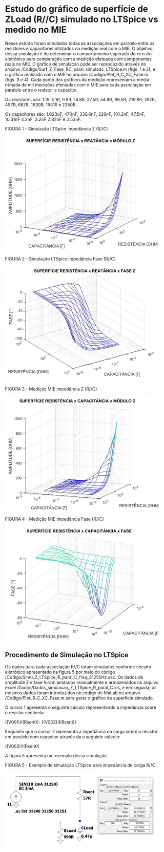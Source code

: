 # Estudo do gráfico de superfície de ZLoad (R//C) simulado no LTSpice vs medido no MIE

Nesse estudo foram simulados todas as associações em paralelo entre os resistores e capacitores utilizados na medição
real com o MIE. O objetivo dessa simulação é de determinar o comportamento esperado do circuito eletrônico 
para comparação com a medição efetuada com componentes reais no MIE. O gráfico de simulação pode ser reproduzido através do
arquivo /Codigo/Surf_Z_Fase_RC_paral_simulado_LTSpice.m (figs. 1 e 2), e o gráfico realizado com o MIE no arquivo /Codigo/Plot_R_C_XC_Fase.m (figs. 3 e 4).
Cada ponto dos gráficos da medição representam a média trimada de mil medições efetuadas com o MIE para cada associação em paralelo entre o resistor e capacitor.

Os resistores são: 1.1R, 5.1R, 9.8R, 14.8R, 27.5R, 54.8R, 99.5R, 219.8R, 297R, 497R, 667R, 1630R, 1941R e 2350R.

Os capacitores são: 1.023uF, 470nF, 336.6nF, 226nF, 101.2nF, 47,5nF, 10.31nF 4.2nF, 3.2nF 2.82nF e 2.53nF.

FIGURA 1 - Simulação LTSpice impedância Z (R//C)

![](Simu_LTSpise_R_C_Z.jpg) 

FIGURA 2 - Simulação LTSpice impedância Fase (R//C)

![](Simu_LTSpise_R_C_Fase.jpg) 

FIGURA 3 - Medição MIE impedância Z (R//C)

![](Medicao_MIE_R_C_Z.jpg) 

FIGURA 4 - Medição MIE impedância Fase (R//C)

![](Medicao_MIE_R_C_Fase.jpg) 


## Procedimento de Simulação no LTSpice

Os dados para cada associação R//C foram simulados conforme circuito eletrônico apresentado na figura 5 por meio do código
/Codigo/Simu_Z_LTSpice_R_paral_C_freq_31250Hz.asc.
Os dados de amplitude Z e fase foram anotados manualmente e armazenados no arquivo excel /Dados/Dados_simulacao_Z_LTSpice_R_paral_C.xls, e
em seguida, os mesmos dados foram introduzidos no código do Matlab no arquivo /Codigo/Plot_R_C_XC_Fase.m para gerar o gráfico de superfície simulado.

O cursor 1 apresenta o seguinte cálculo representando a impedância sobre o resistor sentinela:

((V001)/I(Rsent))- ((V002)/I(Rsent))

Enquanto que o cursor 2 representa a impedância da carga sobre o resistor em paralelo com capacitor através da o seguinte cálculo:

((V002)/I(Rsent))

A figura 5 apresenta um exemplo dessa simulação.

FIGURA 5 - Exemplo de simulação LTSpice para impedância de carga R//C.

![](ExemploMedZloadLTSpice.jpg)

